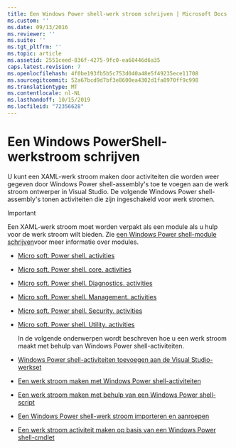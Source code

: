 ```yaml
---
title: Een Windows Power shell-werk stroom schrijven | Microsoft Docs
ms.custom: ''
ms.date: 09/13/2016
ms.reviewer: ''
ms.suite: ''
ms.tgt_pltfrm: ''
ms.topic: article
ms.assetid: 2551ceed-836f-4275-9fc0-ea68446d6a35
caps.latest.revision: 7
ms.openlocfilehash: 4f0be193fb5b5c753d040a48e5f49235ece11708
ms.sourcegitcommit: 52a67bcd9d7bf3e8600ea4302d1fa8970ff9c998
ms.translationtype: MT
ms.contentlocale: nl-NL
ms.lasthandoff: 10/15/2019
ms.locfileid: "72356628"
---
```

# <a name="writing-a-windows-powershell-workflow"></a>Een Windows PowerShell-werkstroom schrijven

U kunt een XAML-werk stroom maken door activiteiten die worden weer gegeven door Windows Power shell-assembly's toe te voegen aan de werk stroom ontwerper in Visual Studio. De volgende Windows Power shell-assembly's tonen activiteiten die zijn ingeschakeld voor werk stromen.

> [!IMPORTANT]
> Een XAML-werk stroom moet worden verpakt als een module als u hulp voor de werk stroom wilt bieden. Zie [een Windows Power shell-module schrijven](../module/writing-a-windows-powershell-module.md)voor meer informatie over modules.

- [Micro soft. Power shell. activities](/dotnet/api/Microsoft.PowerShell.Activities)

- [Micro soft. Power shell. core. activities](/dotnet/api/Microsoft.PowerShell.Core.Activities)

- [Micro soft. Power shell. Diagnostics. activities](/dotnet/api/Microsoft.PowerShell.Diagnostics.Activities)

- [Micro soft. Power shell. Management. activities](/dotnet/api/Microsoft.PowerShell.Management.Activities)

- [Micro soft. Power shell. Security. activities](/dotnet/api/Microsoft.PowerShell.Security.Activities)

- [Micro soft. Power shell. Utility. activities](/dotnet/api/Microsoft.PowerShell.Utility.Activities)

  In de volgende onderwerpen wordt beschreven hoe u een werk stroom maakt met behulp van Windows Power shell-activiteiten.

- [Windows Power shell-activiteiten toevoegen aan de Visual Studio-werkset](./adding-windows-powershell-activities-to-the-visual-studio-toolbox.md)

- [Een werk stroom maken met Windows Power shell-activiteiten](./creating-a-workflow-with-windows-powershell-activities.md)

- [Een werk stroom maken met behulp van een Windows Power shell-script](./creating-a-workflow-by-using-a-windows-powershell-script.md)

- [Een Windows Power shell-werk stroom importeren en aanroepen](./importing-and-invoking-a-windows-powershell-workflow.md)

- [Een werk stroom activiteit maken op basis van een Windows Power shell-cmdlet](./creating-a-workflow-activity-from-a-windows-powershell-cmdlet.md)